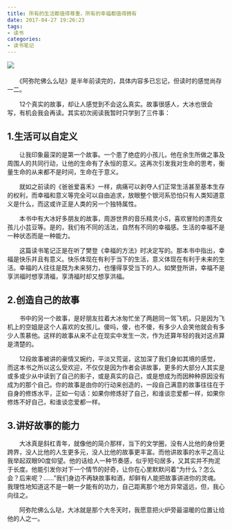 ```yaml
---
title: 所有的生活都值得尊重，所有的幸福都值得拥有
date: 2017-04-27 19:26:23
tags: 
- 读书
categories:
- 读书笔记
---
```

  ![](/images/memeda.jpg)　

　　《阿弥陀佛么么哒》是半年前读完的，具体内容多已忘记，但读时的感觉尚存一二。

　　12个真实的故事，却让人感觉到不会这么真实。故事很感人，大冰也很会写，有机会我会再读。其实初次阅读我暂时只学到了三件事：

## 1.生活可以自定义 　　

　　让我印象最深的是第一个故事。一个患了绝症的小孩儿，他在余生所做之事及周围人的共同行动，让他的生命有了永恒的意义。这再次引发我对生命的思考，衡量生命的从来都不是时间，生命在于意义。

　　就如之前读的《爸爸爱喜禾》一样，病痛可以剥夺人们正常生活甚至基本生存的权利，而幸福和意义等完全可以自由追求，放眼整个银河系恐怕只有人类知道意义是什么，而这或许正是人类的另一个独特属性。　　

　　本书中有大冰好多朋友的故事，周游世界的音乐精灵小S，喜欢冒险的漂亮女孩儿小芸豆等。是的，我们有不同的活法，自然有不同的幸福感。生活的幸福不是一种状态而是一种能力。

　　这篇读书笔记正是在听了樊登《幸福的方法》时决定写的。那本书中指出，幸福是快乐并且有意义。快乐体现在有利于当下的生活，意义体现在有利于未来的生活。幸福的人往往是既为未来努力，也懂得享受当下的人。如樊登所讲，幸福不是享洪福时想享清福，享清福时却又想享洪福。
## 2.创造自己的故事 　　

　　书中的另一个故事，是好朋友拉着大冰匆忙坐了两趟同一驾飞机，只是因为飞机上的空姐是这个人喜欢的女孩儿。傻吗，傻，也不傻，有多少人会笑他就会有多少人羡慕他。这样的故事从来不止在现实中发生一次，作为还算年轻的我对这点算是清楚的。

　　12段故事被讲的豪情又婉约，平淡又荒诞，这加深了我们身如其境的感觉，而这本书之所以这么受欢迎，不仅仅是因为作者会讲故事，更多的大部分人其实是或多或少从中读到了自己的影子，或是真实的自己，或是想成为而因种种原因没有成为的那个自己。你的故事是由你的行动来创造的，一段自己满意的故事往往在于自身的修炼水平，正如一句话：如果你修炼好了自己，和谁谈恋爱都一样，如果你修炼不好自己，和谁谈恋爱都一样。
## 3.讲好故事的能力 
　　大冰真是斜杠青年，就像他的简介那样，当下的文学圈，没有人比他的身份更跨界，没人比他的人生更多元，没人比他的故事更丰富。而他讲故事的水平之高让我举起双眼90度仰望。他的话给人一种节奏感，似乎短句居多，又其实并不拘泥于长度。他能引发你对下一个情节的好奇，让你在心里默默问着“为什么？怎么会？后来呢？……”我们身边不再缺故事和酒，却鲜有人能把故事讲进你的灵魂。我理性地知道这不是一朝一夕能有的功力，自己距离那个地方异常遥远，但，我心向往之。

　　阿弥陀佛么么哒，大冰就是那个大冬天时，我愿意把火炉旁最温暖的位置让给他的人之一。

　　
　　